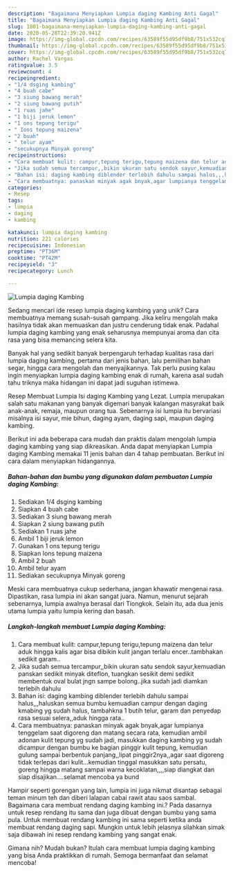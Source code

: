 ```yaml
---
description: "Bagaimana Menyiapkan Lumpia daging Kambing Anti Gagal"
title: "Bagaimana Menyiapkan Lumpia daging Kambing Anti Gagal"
slug: 1801-bagaimana-menyiapkan-lumpia-daging-kambing-anti-gagal
date: 2020-05-28T22:39:20.941Z
image: https://img-global.cpcdn.com/recipes/63589f55d95df9b8/751x532cq70/lumpia-daging-kambing-foto-resep-utama.jpg
thumbnail: https://img-global.cpcdn.com/recipes/63589f55d95df9b8/751x532cq70/lumpia-daging-kambing-foto-resep-utama.jpg
cover: https://img-global.cpcdn.com/recipes/63589f55d95df9b8/751x532cq70/lumpia-daging-kambing-foto-resep-utama.jpg
author: Rachel Vargas
ratingvalue: 3.5
reviewcount: 4
recipeingredient:
- "1/4 dsging kambing"
- "4 buah cabe"
- "3 siung bawang merah"
- "2 siung bawang putih"
- "1 ruas jahe"
- "1 biji jeruk lemon"
- "1 ons tepung terigu"
- " Ions tepung maizena"
- "2 buah"
- " telur ayam"
- "secukupnya Minyak goreng"
recipeinstructions:
- "Cara membuat kulit: campur,tepung terigu,tepung maizena dan telur aduk hingga kalis agar bisa dibikin kulit jangan terlalu encer..tambhakan sedikit garam.."
- "Jika sudah semua tercampur,,bikin ukuran satu sendok sayur,kemuadian panskan sedikit minyak diteflon, tuangkan sesikit demi sedikit membentuk oval bulat jngn sampe bolong..jika sudah jadi diamkan terlebih dahulu"
- "Bahan isi: daging kambing diblender terlebih dahulu sampai halus,,,haluskan semua bumbu kemuadian campur dengan daging kmabing yg sudah halus, tambahkna 1 butih telur, garam dan penyedap rasa sesuai selera,,aduk hingga rata.."
- "Cara membuatnya: panaskan minyak agak bnyak,agar lumpianya tenggelam saat digoreng dan matang secara rata, kemudian ambil adonan kulit tepung yg sudah jadi, masukkan daging kambing yg sudah dicampur dengan bumbu ke bagian pinggir kulit tepung, kemudian gulung sampai berbentuk panjang,,lipat pinggir2nya,,agar saat digoreng tidak terlepas dari kulit...kemudian tinggal masukkan satu persatu, goreng hingga matang sampai warna kecoklatan,,,,siap diangkat dan siap disajikan....selamat mencoba ya bund"
categories:
- Resep
tags:
- lumpia
- daging
- kambing

katakunci: lumpia daging kambing 
nutrition: 221 calories
recipecuisine: Indonesian
preptime: "PT36M"
cooktime: "PT42M"
recipeyield: "3"
recipecategory: Lunch

---
```



![Lumpia daging Kambing](https://img-global.cpcdn.com/recipes/63589f55d95df9b8/751x532cq70/lumpia-daging-kambing-foto-resep-utama.jpg)

Sedang mencari ide resep lumpia daging kambing yang unik? Cara membuatnya memang susah-susah gampang. Jika keliru mengolah maka hasilnya tidak akan memuaskan dan justru cenderung tidak enak. Padahal lumpia daging kambing yang enak seharusnya mempunyai aroma dan cita rasa yang bisa memancing selera kita.

Banyak hal yang sedikit banyak berpengaruh terhadap kualitas rasa dari lumpia daging kambing, pertama dari jenis bahan, lalu pemilihan bahan segar, hingga cara mengolah dan menyajikannya. Tak perlu pusing kalau ingin menyiapkan lumpia daging kambing enak di rumah, karena asal sudah tahu triknya maka hidangan ini dapat jadi suguhan istimewa.

Resep Membuat Lumpia Isi daging Kambing yang Lezat. Lumpia merupakan salah satu makanan yang banyak digemari banyak kalangan masyrakat baik anak-anak, remaja, maupun orang tua. Sebenarnya isi lumpia itu bervariasi misalnya isi sayur, mie bihun, daging ayam, daging sapi, maupun daging kambing.


Berikut ini ada beberapa cara mudah dan praktis dalam mengolah lumpia daging kambing yang siap dikreasikan. Anda dapat menyiapkan Lumpia daging Kambing memakai 11 jenis bahan dan 4 tahap pembuatan. Berikut ini cara dalam menyiapkan hidangannya.

<!--inarticleads1-->

##### Bahan-bahan dan bumbu yang digunakan dalam pembuatan Lumpia daging Kambing:

1. Sediakan 1/4 dsging kambing
1. Siapkan 4 buah cabe
1. Sediakan 3 siung bawang merah
1. Siapkan 2 siung bawang putih
1. Sediakan 1 ruas jahe
1. Ambil 1 biji jeruk lemon
1. Gunakan 1 ons tepung terigu
1. Siapkan  Ions tepung maizena
1. Ambil 2 buah
1. Ambil  telur ayam
1. Sediakan secukupnya Minyak goreng


Meski cara membuatnya cukup sederhana, jangan khawatir mengenai rasa. Dipastikan, rasa lumpia ini akan sangat juara. Namun, menurut sejarah sebenarnya, lumpia awalnya berasal dari Tiongkok. Selain itu, ada dua jenis utama lumpia yaitu lumpia kering dan basah. 

<!--inarticleads2-->

##### Langkah-langkah membuat Lumpia daging Kambing:

1. Cara membuat kulit: campur,tepung terigu,tepung maizena dan telur aduk hingga kalis agar bisa dibikin kulit jangan terlalu encer..tambhakan sedikit garam..
1. Jika sudah semua tercampur,,bikin ukuran satu sendok sayur,kemuadian panskan sedikit minyak diteflon, tuangkan sesikit demi sedikit membentuk oval bulat jngn sampe bolong..jika sudah jadi diamkan terlebih dahulu
1. Bahan isi: daging kambing diblender terlebih dahulu sampai halus,,,haluskan semua bumbu kemuadian campur dengan daging kmabing yg sudah halus, tambahkna 1 butih telur, garam dan penyedap rasa sesuai selera,,aduk hingga rata..
1. Cara membuatnya: panaskan minyak agak bnyak,agar lumpianya tenggelam saat digoreng dan matang secara rata, kemudian ambil adonan kulit tepung yg sudah jadi, masukkan daging kambing yg sudah dicampur dengan bumbu ke bagian pinggir kulit tepung, kemudian gulung sampai berbentuk panjang,,lipat pinggir2nya,,agar saat digoreng tidak terlepas dari kulit...kemudian tinggal masukkan satu persatu, goreng hingga matang sampai warna kecoklatan,,,,siap diangkat dan siap disajikan....selamat mencoba ya bund


Hampir seperti gorengan yang lain, lumpia ini juga nikmat disantap sebagai teman minum teh dan diberi lalapan cabai rawit atau saos sambal. Bagaimana cara membuat rendang daging kambing ini.? Pada dasarnya untuk resep rendang itu sama dan juga dibuat dengan bumbu yang sama pula. Untuk membuat rendang kambing ini sama seperti ketika anda membuat rendang daging sapi. Mungkin untuk lebih jelasnya silahkan simak saja dibawah ini resep rendang kambing yang sangat enak. 

Gimana nih? Mudah bukan? Itulah cara membuat lumpia daging kambing yang bisa Anda praktikkan di rumah. Semoga bermanfaat dan selamat mencoba!

